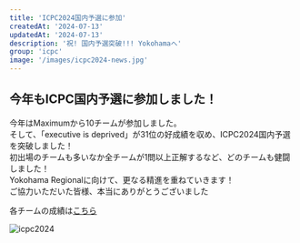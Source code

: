 ```yaml
---
title: 'ICPC2024国内予選に参加'
createdAt: '2024-07-13'
updatedAt: '2024-07-13'
description: '祝! 国内予選突破!!! Yokohamaへ'
group: 'icpc'
image: '/images/icpc2024-news.jpg'
---
```


## 今年もICPC国内予選に参加しました！

今年はMaximumから10チームが参加しました。  
そして、「executive is deprived」が31位の好成績を収め、ICPC2024国内予選を突破しました！  
初出場のチームも多いなか全チームが1問以上正解するなど、どのチームも健闘しました！  
Yokohama Regionalに向けて、更なる精進を重ねていきます！  
ご協力いただいた皆様、本当にありがとうございました

各チームの成績は[こちら](https://maximum.vc/achievements/icpc)

![icpc2024](/images/icpc2024-news.jpg)